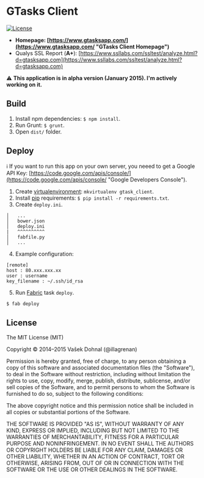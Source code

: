# GTasks Client #

[![License](http://img.shields.io/:license-mit-blue.svg)](http://doge.mit-license.org)


- **Homepage: [https://www.gtasksapp.com/](https://www.gtasksapp.com/ "GTasks Client Homepage")**
- Qualys SSL Report (**A+**): [https://www.ssllabs.com/ssltest/analyze.html?d=gtasksapp.com](https://www.ssllabs.com/ssltest/analyze.html?d=gtasksapp.com)


:warning: **This application is in alpha version (January 2015). I'm actively working on it.**

## Build ##

1. Install npm dependencies: `$ npm install`.
2. Run Grunt: `$ grunt`.
3. Open `dist/` folder.

## Deploy ##

:information_source: If you want to run this app on your own server, you neeed to get a Google API Key: [https://code.google.com/apis/console/](https://code.google.com/apis/console/ "Google Developers Console").

1) Create [virtualenvironment](http://docs.python-guide.org/en/latest/dev/virtualenvs/ "Python Guide: Virtual Environments"): `mkvirtualenv gtask_client`.
2) Install [pip](https://pip.pypa.io/en/latest/ "pip") requirements: `$ pip install -r requirements.txt`.
3) Create `deploy.ini`.

```
│	...
│	bower.json
│	deploy.ini
|	^^^^^^^^^^
│	fabfile.py
│	...
```

4) Example configuration:

```config
[remote]
host : 80.xxx.xxx.xx
user : username
key_filename : ~/.ssh/id_rsa
```

5) Run [Fabric](http://fabric.readthedocs.org/) task `deploy`.


```bash
$ fab deploy
```

## License ##

The MIT License (MIT)

Copyright © 2014&ndash;2015 Vašek Dohnal (@illagrenan)

Permission is hereby granted, free of charge, to any person obtaining a copy of this software and associated documentation files (the "Software"), to deal in the Software without restriction, including without limitation the rights to use, copy, modify, merge, publish, distribute, sublicense, and/or sell copies of the Software, and to permit persons to whom the Software is furnished to do so, subject to the following conditions:

The above copyright notice and this permission notice shall be included in all copies or substantial portions of the Software.

THE SOFTWARE IS PROVIDED "AS IS", WITHOUT WARRANTY OF ANY KIND, EXPRESS OR IMPLIED, INCLUDING BUT NOT LIMITED TO THE WARRANTIES OF MERCHANTABILITY, FITNESS FOR A PARTICULAR PURPOSE AND NONINFRINGEMENT. IN NO EVENT SHALL THE AUTHORS OR COPYRIGHT HOLDERS BE LIABLE FOR ANY CLAIM, DAMAGES OR OTHER LIABILITY, WHETHER IN AN ACTION OF CONTRACT, TORT OR OTHERWISE, ARISING FROM, OUT OF OR IN CONNECTION WITH THE SOFTWARE OR THE USE OR OTHER DEALINGS IN THE SOFTWARE.